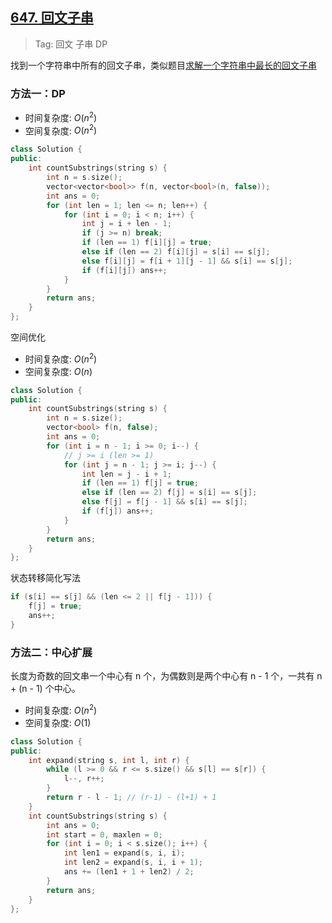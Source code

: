 ## [647. 回文子串](https://leetcode.cn/problems/palindromic-substrings)

> Tag: 回文 子串 DP

找到一个字符串中所有的回文子串，类似题目[求解一个字符串中最长的回文子串](./5.md)

### 方法一：DP

* 时间复杂度: ${O(n^2)}$
* 空间复杂度: ${O(n^2)}$

```cpp
class Solution {
public:
    int countSubstrings(string s) {
        int n = s.size();
        vector<vector<bool>> f(n, vector<bool>(n, false));
        int ans = 0;
        for (int len = 1; len <= n; len++) {
            for (int i = 0; i < n; i++) {
                int j = i + len - 1;
                if (j >= n) break;
                if (len == 1) f[i][j] = true;
                else if (len == 2) f[i][j] = s[i] == s[j];
                else f[i][j] = f[i + 1][j - 1] && s[i] == s[j];
                if (f[i][j]) ans++;
            }
        }
        return ans;
    }
};
```

空间优化

* 时间复杂度: ${O(n^2)}$
* 空间复杂度: ${O(n)}$

```cpp
class Solution {
public:
    int countSubstrings(string s) {
        int n = s.size();
        vector<bool> f(n, false);
        int ans = 0;
        for (int i = n - 1; i >= 0; i--) {
            // j >= i (len >= 1) 
            for (int j = n - 1; j >= i; j--) {
                int len = j - i + 1;
                if (len == 1) f[j] = true;
                else if (len == 2) f[j] = s[i] == s[j];
                else f[j] = f[j - 1] && s[i] == s[j];
                if (f[j]) ans++;
            }
        }
        return ans;
    }
};
```

状态转移简化写法

```cpp
if (s[i] == s[j] && (len <= 2 || f[j - 1])) {
    f[j] = true;
    ans++;
}
```

### 方法二：中心扩展

长度为奇数的回文串一个中心有 n 个，为偶数则是两个中心有 n - 1 个，一共有 n + (n - 1) 个中心。

* 时间复杂度: ${O(n^2)}$
* 空间复杂度: ${O(1)}$
  
```cpp
class Solution {
public:
    int expand(string s, int l, int r) {
        while (l >= 0 && r <= s.size() && s[l] == s[r]) {
            l--, r++;
        }
        return r - l - 1; // (r-1) - (l+1) + 1
    }
    int countSubstrings(string s) {
        int ans = 0;
        int start = 0, maxlen = 0;
        for (int i = 0; i < s.size(); i++) {
            int len1 = expand(s, i, i);
            int len2 = expand(s, i, i + 1);
            ans += (len1 + 1 + len2) / 2;
        }
        return ans;
    }
};
```